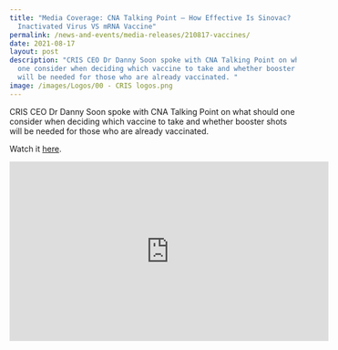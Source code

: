 ```yaml
---
title: "Media Coverage: CNA Talking Point – How Effective Is Sinovac?
  Inactivated Virus VS mRNA Vaccine"
permalink: /news-and-events/media-releases/210817-vaccines/
date: 2021-08-17
layout: post
description: "CRIS CEO Dr Danny Soon spoke with CNA Talking Point on what should
  one consider when deciding which vaccine to take and whether booster shots
  will be needed for those who are already vaccinated. "
image: /images/Logos/00 - CRIS logos.png
---
```

CRIS CEO Dr Danny Soon spoke with CNA Talking Point on what should one consider when deciding which vaccine to take and whether booster shots will be needed for those who are already vaccinated. 

Watch it [here](https://www.youtube.com/watch?v=yzsB2gyFB-k&t=1177s).

<iframe width="560" height="315" src="https://www.youtube.com/embed/yzsB2gyFB-k?start=1185" title="YouTube video player" frameborder="0" allow="accelerometer; autoplay; clipboard-write; encrypted-media; gyroscope; picture-in-picture; web-share" allowfullscreen></iframe>

